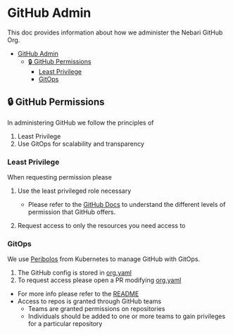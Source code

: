 # GitHub Admin

This doc provides information about how we administer the Nebari GitHub Org.

- [GitHub Admin](#github-admin)
  - [:lock: GitHub Permissions](#lock-github-permissions)
    - [Least Privilege](#least-privilege)
    - [GitOps](#gitops)

## :lock: GitHub Permissions

In administering GitHub we follow the principles of

1. Least Privilege
1. Use GitOps for scalability and transparency

### Least Privilege

When requesting permission please

1. Use the least privileged role necessary

   - Please refer to the [GitHub Docs](https://help.github.com/en/github/setting-up-and-managing-organizations-and-teams/repository-permission-levels-for-an-organization) to understand the different levels of permission that GitHub offers.

1. Request access to only the resources you need access to

<!-- TODO implement peribolos -->

### GitOps

We use [Peribolos](https://github.com/kubernetes/test-infra/tree/master/prow/cmd/peribolos) from Kubernetes
to manage GitHub with GitOps.

1. The GitHub config is stored in [org.yaml](****)
2. To request access please open a PR modifying [org.yaml](******)

- For more info please refer to the [README](***)
- Access to repos is granted through GitHub teams
  - Teams are granted permissions on repositories
  - Individuals should be added to one or more teams to gain privileges for a particular repository
